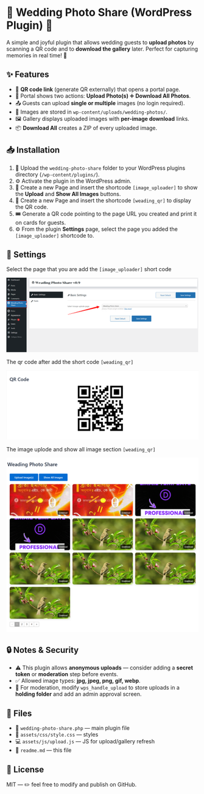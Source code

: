 # 💍 Wedding Photo Share (WordPress Plugin) 📸  

A simple and joyful plugin that allows wedding guests to **upload photos** by scanning a QR code and to **download the gallery** later. Perfect for capturing memories in real time! 🎉  

## ✨ Features  
- 📱 **QR code link** (generate QR externally) that opens a portal page.  
- 🎯 Portal shows two actions: **Upload Photo(s)** ➕ **Download All Photos**.  
- 📤 Guests can upload **single or multiple** images (no login required).  
- 📂 Images are stored in `wp-content/uploads/wedding-photos/`.  
- 🖼️ Gallery displays uploaded images with **per-image download** links.  
- 📦 **Download All** creates a ZIP of every uploaded image.  

## 📥 Installation  
1. 📁 Upload the `wedding-photo-share` folder to your WordPress plugins directory (`/wp-content/plugins/`).  
2. ⚙️ Activate the plugin in the WordPress admin.  
3. 📝 Create a new Page and insert the shortcode `[image_uploader]` to show the **Upload** and **Show All Images** buttons.  
4. 📝 Create a new Page and insert the shortcode `[weading_qr]` to display the QR code.  
5. 🎟️ Generate a QR code pointing to the page URL you created and print it on cards for guests.  
6. ⚙️ From the plugin **Settings** page, select the page you added the `[image_uploader]` shortcode to.  

## 📸 Settings   

Select the page that you are add the `[image_uploader]` short code

![Upload Portal Screenshot](assets/img/Weading-settings.png "Wedding Photo Upload & downlode page")

The qr code after add the short code `[weading_qr]` 

![Upload Portal Screenshot](assets/img/qr-code.png "Wedding Photo Upload & downlode page")

The image uplode and show all image section `[weading_qr]` 

![Upload Portal Screenshot](assets/img/Weading-Photo-Share.png "Wedding Photo Upload & downlode page")

## 🔒 Notes & Security  
- ⚠️ This plugin allows **anonymous uploads** — consider adding a **secret token** or **moderation** step before events.  
- ✅ Allowed image types: **jpg, jpeg, png, gif, webp**.  
- 👀 For moderation, modify `wps_handle_upload` to store uploads in a **holding folder** and add an admin approval screen.  

## 📂 Files  
- 📜 `wedding-photo-share.php` — main plugin file  
- 🎨 `assets/css/style.css` — styles  
- 💻 `assets/js/upload.js` — JS for upload/gallery refresh  
- 📖 `readme.md` — this file  

## 📜 License  
MIT — ✏️ feel free to modify and publish on GitHub.  
